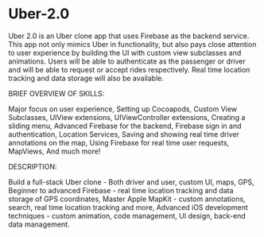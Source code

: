 # Uber-2.0
Uber 2.0 is an Uber clone app that uses Firebase as the backend service. This app not only mimics Uber in functionality, but also pays close attention to user experience by building the UI with custom view subclasses and animations. Users will be able to authenticate as the passenger or driver and will be able to request or accept rides respectively. Real time location tracking and data storage will also be available.

BRIEF OVERVIEW OF SKILLS:

Major focus on user experience,
Setting up Cocoapods,
Custom View Subclasses,
UIView extensions,
UIViewController extensions,
Creating a sliding menu,
Advanced Firebase for the backend,
Firebase sign in and authentication,
Location Services,
Saving and showing real time driver annotations on the map,
Using Firebase for real time user requests,
MapViews,
And much more!

DESCRIPTION:

Build a full-stack Uber clone - Both driver and user, custom UI, maps, GPS,
Beginner to advanced Firebase - real time location tracking and data storage of GPS coordinates,
Master Apple MapKit - custom annotations, search, real time location tracking and more,
Advanced iOS development techniques - custom animation, code management, UI design, back-end data management.

